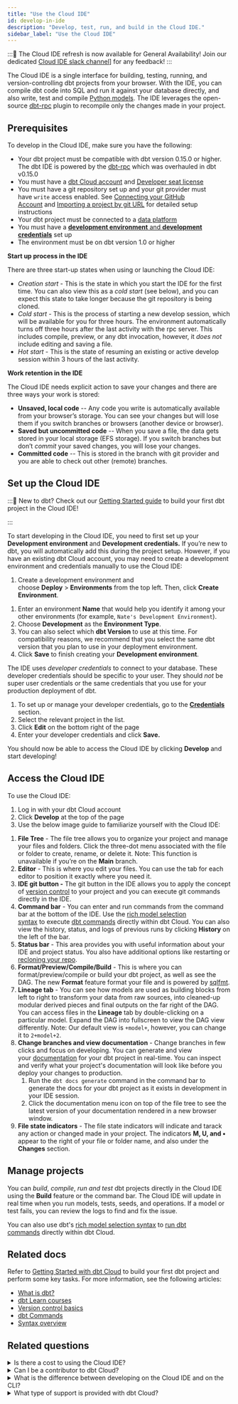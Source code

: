 ```yaml
---
title: "Use the Cloud IDE"
id: develop-in-ide
description: "Develop, test, run, and build in the Cloud IDE."
sidebar_label: "Use the Cloud IDE"
---
```



:::📌 The Cloud IDE refresh is now available for General Availability! Join our dedicated [Cloud IDE slack channel](https://getdbt.slack.com/archives/C03SAHKKG2Z)] for any feedback! 
:::

The Cloud IDE is a single interface for building, testing, running, and version-controlling dbt projects from your browser. With the IDE, you can compile dbt code into SQL and run it against your database directly, and also write, test and compile [Python models](url). The IDE leverages the open-source [dbt-rpc](/docs/reference/commands/rpc) plugin to recompile only the changes made in your project.

## Prerequisites

To develop in the Cloud IDE, make sure you have the following:

- Your dbt project must be compatible with dbt version 0.15.0 or higher. The dbt IDE is powered by the [dbt-rpc](/docs/reference/commands/rpc) which was overhauled in dbt v0.15.0
- You must have a [dbt Cloud account](https://www.getdbt.com/pricing/) and [Developer seat license](/docs/dbt-cloud/access-control/cloud-seats-and-users)
- You must have a git repository set up and your git provider must have `write` access enabled. See [Connecting your GitHub Account](/docs/dbt-cloud/cloud-configuring-dbt-cloud/cloud-installing-the-github-application) and [Importing a project by git URL](/docs/dbt-cloud/cloud-configuring-dbt-cloud/cloud-import-a-project-by-git-url) for detailed setup instructions
- Your dbt project must be connected to a [data platform](/docs/dbt-cloud/cloud-configuring-dbt-cloud/connecting-your-database)
- You must have a [**development environment** and **development credentials**](/docs/develop/develop-in-ide#set-up-the-cloud-ide) set up
- The environment must be on dbt version 1.0 or higher

**Start up process in the IDE**

There are three start-up states when using or launching the Cloud IDE:

- *Creation start* - This is the state in which you start the IDE for the first time. You can also view this as a *cold start* (see below), and you can expect this state to take longer because the git repository is being cloned.
- *Cold start -* This is the process of starting a new develop session, which will be available for you for three hours. The environment automatically turns off three hours after the last activity with the rpc server. This includes compile, preview, or any dbt invocation, however, it *does not* include editing and saving a file.
- *Hot start* -  This is the state of resuming an existing or active develop session within 3 hours of the last activity.

**Work retention in the IDE**

The Cloud IDE needs explicit action to save your changes and there are three ways your work is stored:

- **Unsaved, local code** -- Any code you write is automatically available from your browser’s storage. You can see your changes but will lose them if you switch branches or browsers (another device or browser).
- **Saved but uncommitted code** -- When you save a file, the data gets stored in your local storage (EFS storage). If you switch branches but don’t *commit* your saved changes, you will lose your changes.
- **Committed code** -- This is stored in the branch with git provider and you are able to check out other (remote) branches.

## Set up the Cloud IDE

:::📌 New to dbt? Check out our [Getting Started guide](/docs/guides/getting-started) to build your first dbt project in the Cloud IDE!

:::

To start developing in the Cloud IDE, you need to first set up your **Development environment** and **Development credentials.** If you’re new to dbt, you will automatically add this during the project setup. However, if you have an existing dbt Cloud account, you may need to create a development environment and credentials manually to use the Cloud IDE:

1. Create a development environment and choose **Deploy** > **Environments** from the top left. Then, click **Create Environment**.

<Lightbox src="/img/docs/dbt-cloud/refresh-ide/new-environment.png" title="Creating a new environment for the Analytics project"/>

1. Enter an environment **Name** that would help you identify it among your other environments (for example, `Nate's Development Environment`). 
2. Choose **Development** as the **Environment Type**. 
3. You can also select which **dbt Version** to use at this time. For compatibility reasons, we recommend that you select the same dbt version that you plan to use in your deployment environment. 
4. Click **Save** to finish creating your **Development environment**.


<Lightbox src="/img/docs/dbt-cloud/refresh-ide/new-environment-fields.png" title="Creating a development environment"/>


The IDE uses *developer credentials* to connect to your database. These developer credentials should be specific to your user. They should *not* be super user credentials or the same credentials that you use for your production deployment of dbt. 

1. To set up or manage your developer credentials, go to the [**Credentials**](https://cloud.getdbt.com/next/settings/profile#credentials) section. 
2. Select the relevant project in the list. 
3. Click **Edit** on the bottom right of the page
4. Enter your developer credentials and click **Save.** 

You should now be able to access the Cloud IDE by clicking **Develop** and start developing! 

<Lightbox src="/img/docs/dbt-cloud/refresh-ide/dev-credentials.png" title="Configure developer credentials in your Profile"/>

## Access the Cloud IDE

To use the Cloud IDE:

1. Log in with your dbt Cloud account  
2. Click **Develop** at the top of the page
3. Use the below image guide to familiarize yourself with the Cloud IDE:
    
<Lightbox src="/img/docs/dbt-cloud/refresh-ide/refresh-ide.png" title="Cloud IDE overview"/>
    

1. **File Tree** - The file tree allows you to organize your project and manage your files and folders. Click the three-dot menu associated with the file or folder to create, rename, or delete it. Note: This function is unavailable if you’re on the **Main** branch. 
2. **Editor** - This is where you edit your files. You can use the tab for each editor to position it exactly where you need it.
3. **IDE git button -** The git button in the IDE allows you to apply the concept of [version control](/docs/collaborate/git/version-control-basics) to your project and you can execute git commands directly in the IDE.
4. **Command bar** - You can enter and run commands from the command bar at the bottom of the IDE. Use the [rich model selection syntax](/docs.getdbt.com/reference/node-selection/syntax) to execute [dbt commands](/docs.getdbt.com/reference/dbt-commands) directly within dbt Cloud. You can also view the history, status, and logs of previous runs by clicking **History** on the left of the bar.
5. **Status bar** - This area provides you with useful information about your IDE and project status. You also have additional options like restarting or [recloning your repo](/docs/collaborate/git/version-control-basics).
6. **Format/Preview/Compile/Build** -  This is where you can format/preview/compile or build your dbt project, as well as see the DAG. The new **Format** feature format your file and is powered by [sqlfmt](http://sqlfmt.com/).
7. **Lineage tab** -  You can see how models are used as building blocks from left to right to transform your data from raw sources, into cleaned-up modular derived pieces and final outputs on the far right of the DAG. You can access files in the **Lineage** tab by double-clicking on a particular model. Expand the DAG into fullscreen to view the DAG view differently. Note: Our default view is `+model+`, however, you can change it to `2+model+2`.
8. **Change branches and view documentation** - Change branches in few clicks and focus on developing. You can generate and view your [documentation](/docs/collaborate/build-and-view-your-docs) for your dbt project in real-time. You can inspect and verify what your project's documentation will look like before you deploy your changes to production. 
    1. Run the `dbt docs generate` command in the command bar to generate the docs for your dbt project as it exists in development in your IDE session. 
    2. Click the documentation menu icon on top of the file tree to see the latest version of your documentation rendered in a new browser window.
 9. **File state indicators** - The file state indicators will indicate and tarack any action or changed made in your project. The indicators **M, U, and  •** appear to the right of your file or folder name, and also under the **Changes** section. 

## Manage projects

You can *build*, *compile*, *run* *and test* dbt projects directly in the Cloud IDE using the **Build** feature or the command bar. The Cloud IDE will update in real time when you run models, tests, seeds, and operations. If a model or test fails, you can review the logs to find and fix the issue.

You can also use dbt's [rich model selection syntax](/docs.getdbt.com/reference/node-selection/syntax) to [run dbt commands](/docs/reference/dbt-commands) directly within dbt Cloud.

<Lightbox src="/img/docs/dbt-cloud/refresh-ide/building.gif" title="Preview, compile, or build your dbt project. Use the lineage tab to see your DAG."/>   <Lightbox src="/img/docs/dbt-cloud/cloud-ide/build.png" title="Build, run and test your dbt project"/>


## Related docs

Refer to [Getting Started with dbt Cloud](/docs.getdbt.com/guides/getting-started) to build your first dbt project and perform some key tasks. For more information, see the following articles:

- [What is dbt?](/docs/introduction#what-else-can-dbt-do)
- [dbt Learn courses](https://courses.getdbt.com/collections)
- [Version control basics](/docs/collaboration/version-control-basics)
- [dbt Commands](/docs/reference/dbt-commands)
- [Syntax overview](/docs/reference/node-selection/syntax)

## Related questions

<details>
  <summary>Is there a cost to using the Cloud IDE?</summary>
  <div>
    <div>Not at all! You can use dbt Cloud when you sign up for the <a href="https://www.getdbt.com/pricing/">Free Developer plan</a>, which comes with one developer seat. If you’d like to access more features or have more developer seats, you can upgrade your account to the Team or Enterprise plan. See <a href="https://www.getdbt.com/pricing/">dbt pricing plans</a> for more details. </div>
  </div>
</details>
<details>
  <summary>Can I be a contributor to dbt Cloud?</summary>
  <div>
    <div>Anyone can contribute to the dbt project. And whether it's a dbt package, a plugin, dbt-core, or this documentation site, contributing to the open source code that supports the dbt ecosystem is a great way to level yourself up as a developer, and give back to the community. See <a href="https://docs.getdbt.com/docs.getdbt.com/docs/contributing/oss-expectations">Contributing</a> for details on what to expect when contributing to the dbt open source software (OSS). </div>
  </div>
</details>
<details>
  <summary>What is the difference between developing on the Cloud IDE and on the CLI?</summary>
  <div>
    <div>There are two main ways to develop with dbt: using the web-based IDE in dbt Cloud or using the command-line interface (CLI) in dbt Core: <br></br>
      <span>&#8226;</span>
      <b>dbt Cloud IDE</b>- dbt Cloud is a web-based application that allows you to develop dbt projects with the IDE, includes a purpose-built scheduler, and provides an easier way to share your dbt documentation with your team. The IDE is a faster and more reliable way to deploy your dbt models and provides a real-time editing and execution environment for your dbt project. <br></br>
      <span>&#8226;</span>
      <b>dbt Core CLI</b>- The command line interface (CLI) uses <a href="https://docs.getdbt.com/docs/introduction">dbt Core</a>, an <a href="https://github.com/dbt-labs/dbt">open-source</a> software that’s freely available. You can build your dbt project in a code editor, like Jetbrains or VSCode, and run dbt commands from the command line.
    </div>
  </div>
</details>
<details>
  <summary>What type of support is provided with dbt Cloud?</summary>
  <div>
    <div>The global dbt Support team is available to help dbt Cloud users by email or in-product live chat. Developer and Team accounts offer 24x5 support, while Enterprise customers have priority access and options for custom coverage. <br></br> If you have project-related or modeling questions, review <a href="https://docs.getdbt.com/docs/dbt-cloud/cloud-dbt-cloud-support">our Support page</a> or <a href="http://getdbt.slack.com/">dbt Community Slack</a> to get help as well. </div>
  </div>
</details>
